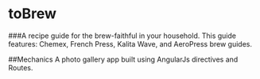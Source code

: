 # toBrew

###A recipe guide for the brew-faithful in your household. This guide features: Chemex, French Press, Kalita Wave, and AeroPress brew guides.

##Mechanics
  A photo gallery app built using AngularJs directives and Routes. 
